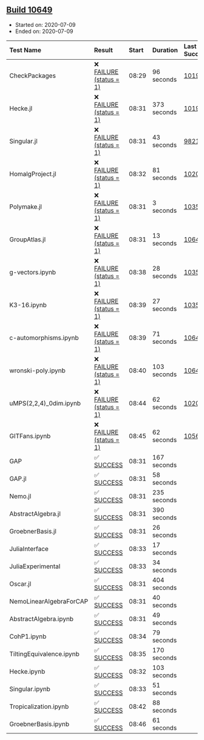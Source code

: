 ## [Build 10649](https://oscarci.mathematik.uni-kl.de/job/oscar/10649/)

* Started on: 2020-07-09
* Ended on: 2020-07-09

| Test Name    | Result | Start | Duration | Last Success | First Failure |
|:-------------|:-------|:------|:---------|:-------------|:--------------|
| CheckPackages | ❌ [FAILURE (status = 1)](https://oscarci.mathematik.uni-kl.de/job/oscar/10649/artifact/logs/build-10649/CheckPackages.log) | 08:29 | 96 seconds | [10197](https://oscarci.mathematik.uni-kl.de/job/oscar/10197/) | [10198](https://oscarci.mathematik.uni-kl.de/job/oscar/10198/) |
| Hecke.jl | ❌ [FAILURE (status = 1)](https://oscarci.mathematik.uni-kl.de/job/oscar/10649/artifact/logs/build-10649/Hecke.jl.log) | 08:31 | 373 seconds | [10197](https://oscarci.mathematik.uni-kl.de/job/oscar/10197/) | [10198](https://oscarci.mathematik.uni-kl.de/job/oscar/10198/) |
| Singular.jl | ❌ [FAILURE (status = 1)](https://oscarci.mathematik.uni-kl.de/job/oscar/10649/artifact/logs/build-10649/Singular.jl.log) | 08:31 | 43 seconds | [9821](https://oscarci.mathematik.uni-kl.de/job/oscar/9821/) | [9822](https://oscarci.mathematik.uni-kl.de/job/oscar/9822/) |
| HomalgProject.jl | ❌ [FAILURE (status = 1)](https://oscarci.mathematik.uni-kl.de/job/oscar/10649/artifact/logs/build-10649/HomalgProject.jl.log) | 08:32 | 81 seconds | [10209](https://oscarci.mathematik.uni-kl.de/job/oscar/10209/) | [10210](https://oscarci.mathematik.uni-kl.de/job/oscar/10210/) |
| Polymake.jl | ❌ [FAILURE (status = 1)](https://oscarci.mathematik.uni-kl.de/job/oscar/10649/artifact/logs/build-10649/Polymake.jl.log) | 08:31 | 3 seconds | [10356](https://oscarci.mathematik.uni-kl.de/job/oscar/10356/) | [10357](https://oscarci.mathematik.uni-kl.de/job/oscar/10357/) |
| GroupAtlas.jl | ❌ [FAILURE (status = 1)](https://oscarci.mathematik.uni-kl.de/job/oscar/10649/artifact/logs/build-10649/GroupAtlas.jl.log) | 08:31 | 13 seconds | [10648](https://oscarci.mathematik.uni-kl.de/job/oscar/10648/) | [10649](https://oscarci.mathematik.uni-kl.de/job/oscar/10649/) |
| g-vectors.ipynb | ❌ [FAILURE (status = 1)](https://oscarci.mathematik.uni-kl.de/job/oscar/10649/artifact/logs/build-10649/g-vectors.ipynb.log) | 08:38 | 28 seconds | [10356](https://oscarci.mathematik.uni-kl.de/job/oscar/10356/) | [10357](https://oscarci.mathematik.uni-kl.de/job/oscar/10357/) |
| K3-16.ipynb | ❌ [FAILURE (status = 1)](https://oscarci.mathematik.uni-kl.de/job/oscar/10649/artifact/logs/build-10649/K3-16.ipynb.log) | 08:39 | 27 seconds | [10356](https://oscarci.mathematik.uni-kl.de/job/oscar/10356/) | [10357](https://oscarci.mathematik.uni-kl.de/job/oscar/10357/) |
| c-automorphisms.ipynb | ❌ [FAILURE (status = 1)](https://oscarci.mathematik.uni-kl.de/job/oscar/10649/artifact/logs/build-10649/c-automorphisms.ipynb.log) | 08:39 | 71 seconds | [10648](https://oscarci.mathematik.uni-kl.de/job/oscar/10648/) | [10649](https://oscarci.mathematik.uni-kl.de/job/oscar/10649/) |
| wronski-poly.ipynb | ❌ [FAILURE (status = 1)](https://oscarci.mathematik.uni-kl.de/job/oscar/10649/artifact/logs/build-10649/wronski-poly.ipynb.log) | 08:40 | 103 seconds | [10647](https://oscarci.mathematik.uni-kl.de/job/oscar/10647/) | [10648](https://oscarci.mathematik.uni-kl.de/job/oscar/10648/) |
| uMPS(2,2,4)_0dim.ipynb | ❌ [FAILURE (status = 1)](https://oscarci.mathematik.uni-kl.de/job/oscar/10649/artifact/logs/build-10649/uMPS-2-2-4-_0dim.ipynb.log) | 08:44 | 62 seconds | [10209](https://oscarci.mathematik.uni-kl.de/job/oscar/10209/) | [10210](https://oscarci.mathematik.uni-kl.de/job/oscar/10210/) |
| GITFans.ipynb | ❌ [FAILURE (status = 1)](https://oscarci.mathematik.uni-kl.de/job/oscar/10649/artifact/logs/build-10649/GITFans.ipynb.log) | 08:45 | 62 seconds | [10566](https://oscarci.mathematik.uni-kl.de/job/oscar/10566/) | [10567](https://oscarci.mathematik.uni-kl.de/job/oscar/10567/) |
| GAP | ✅ [SUCCESS](https://oscarci.mathematik.uni-kl.de/job/oscar/10649/artifact/logs/build-10649/GAP.log) | 08:31 | 167 seconds |  |  |
| GAP.jl | ✅ [SUCCESS](https://oscarci.mathematik.uni-kl.de/job/oscar/10649/artifact/logs/build-10649/GAP.jl.log) | 08:31 | 58 seconds |  |  |
| Nemo.jl | ✅ [SUCCESS](https://oscarci.mathematik.uni-kl.de/job/oscar/10649/artifact/logs/build-10649/Nemo.jl.log) | 08:31 | 235 seconds |  |  |
| AbstractAlgebra.jl | ✅ [SUCCESS](https://oscarci.mathematik.uni-kl.de/job/oscar/10649/artifact/logs/build-10649/AbstractAlgebra.jl.log) | 08:31 | 390 seconds |  |  |
| GroebnerBasis.jl | ✅ [SUCCESS](https://oscarci.mathematik.uni-kl.de/job/oscar/10649/artifact/logs/build-10649/GroebnerBasis.jl.log) | 08:31 | 26 seconds |  |  |
| JuliaInterface | ✅ [SUCCESS](https://oscarci.mathematik.uni-kl.de/job/oscar/10649/artifact/logs/build-10649/JuliaInterface.log) | 08:33 | 17 seconds |  |  |
| JuliaExperimental | ✅ [SUCCESS](https://oscarci.mathematik.uni-kl.de/job/oscar/10649/artifact/logs/build-10649/JuliaExperimental.log) | 08:33 | 34 seconds |  |  |
| Oscar.jl | ✅ [SUCCESS](https://oscarci.mathematik.uni-kl.de/job/oscar/10649/artifact/logs/build-10649/Oscar.jl.log) | 08:31 | 404 seconds |  |  |
| NemoLinearAlgebraForCAP | ✅ [SUCCESS](https://oscarci.mathematik.uni-kl.de/job/oscar/10649/artifact/logs/build-10649/NemoLinearAlgebraForCAP.log) | 08:31 | 40 seconds |  |  |
| AbstractAlgebra.ipynb | ✅ [SUCCESS](https://oscarci.mathematik.uni-kl.de/job/oscar/10649/artifact/logs/build-10649/AbstractAlgebra.ipynb.log) | 08:31 | 49 seconds |  |  |
| CohP1.ipynb | ✅ [SUCCESS](https://oscarci.mathematik.uni-kl.de/job/oscar/10649/artifact/logs/build-10649/CohP1.ipynb.log) | 08:34 | 79 seconds |  |  |
| TiltingEquivalence.ipynb | ✅ [SUCCESS](https://oscarci.mathematik.uni-kl.de/job/oscar/10649/artifact/logs/build-10649/TiltingEquivalence.ipynb.log) | 08:35 | 170 seconds |  |  |
| Hecke.ipynb | ✅ [SUCCESS](https://oscarci.mathematik.uni-kl.de/job/oscar/10649/artifact/logs/build-10649/Hecke.ipynb.log) | 08:32 | 103 seconds |  |  |
| Singular.ipynb | ✅ [SUCCESS](https://oscarci.mathematik.uni-kl.de/job/oscar/10649/artifact/logs/build-10649/Singular.ipynb.log) | 08:33 | 51 seconds |  |  |
| Tropicalization.ipynb | ✅ [SUCCESS](https://oscarci.mathematik.uni-kl.de/job/oscar/10649/artifact/logs/build-10649/Tropicalization.ipynb.log) | 08:42 | 88 seconds |  |  |
| GroebnerBasis.ipynb | ✅ [SUCCESS](https://oscarci.mathematik.uni-kl.de/job/oscar/10649/artifact/logs/build-10649/GroebnerBasis.ipynb.log) | 08:46 | 61 seconds |  |  |
